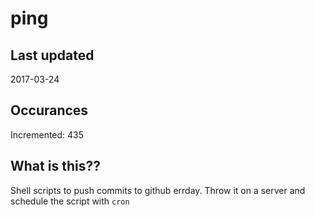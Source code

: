 # ping

## Last updated
2017-03-24

## Occurances
Incremented: 435

## What is this??
Shell scripts to push commits to github errday. Throw it on a server and schedule the script with `cron`


